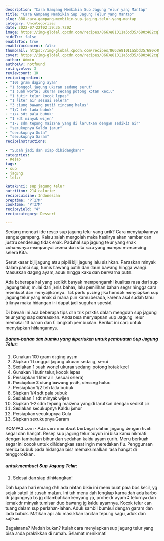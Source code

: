 ```yaml
---
description: "Cara Gampang Membikin Sup Jagung Telur yang Mantap"
title: "Cara Gampang Membikin Sup Jagung Telur yang Mantap"
slug: 888-cara-gampang-membikin-sup-jagung-telur-yang-mantap
category: Uncategorized
date: 2022-07-22T02:39:35.720Z
image: https://img-global.cpcdn.com/recipes/8663e81011a5bd35/680x482cq70/sup-jagung-telur-foto-resep-utama.jpg
hideToc: false
enableToc: true
enableTocContent: false
thumbnail: https://img-global.cpcdn.com/recipes/8663e81011a5bd35/680x482cq70/sup-jagung-telur-foto-resep-utama.jpg
cover: https://img-global.cpcdn.com/recipes/8663e81011a5bd35/680x482cq70/sup-jagung-telur-foto-resep-utama.jpg
author: Admin
authorAv: notfound
ratingvalue: 5
reviewcount: 10
recipeingredient:
- "100 gram daging ayam"
- "1 bonggol jagung ukuran sedang serut"
- "1 buah wortel ukuran sedang potong kotak kecil"
- "1 butir telur kocok lepas"
- "1 liter air sesuai selera"
- "3 siung bawang putih cincang halus"
- "1/2 teh lada bubuk"
- "1/4 sdt pala bubuk"
- "1 sdt minyak wijen"
- "1-2 sdm tepung maizena yang di larutkan dengan sedikit air"
- "secukupnya Kaldu jamur"
- "secukupnya Gula"
- "secukupnya Garam"
recipeinstructions:

- "Sudah jadi dan siap dihidangkan!"
categories:
- Resep
tags:
- sup
- jagung
- telur

katakunci: sup jagung telur 
nutrition: 214 calories
recipecuisine: Indonesian
preptime: "PT27M"
cooktime: "PT37M"
recipeyield: "4"
recipecategory: Dessert

---
```





Sedang mencari ide resep sup jagung telur yang unik? Cara menyiapkannya sangat gampang. Kalau salah mengolah maka hasilnya akan hambar dan justru cenderung tidak enak. Padahal sup jagung telur yang enak seharusnya mempunyai aroma dan cita rasa yang mampu memancing selera Kita.





Serut kasar biji jagung atau pipili biji jagung lalu sisihkan. Panaskan minyak dalam panci sup, tumis bawang putih dan daun bawang hingga wangi. Masukkan daging ayam, aduk hingga kaku dan berwarna putih.

Ada beberapa hal yang sedikit banyak mempengaruhi kualitas rasa dari sup jagung telur, mulai dari jenis bahan, lalu pemilihan bahan segar hingga cara membuat dan menyajikannya. Tak perlu pusing jika hendak menyiapkan sup jagung telur yang enak di mana pun kamu berada, karena asal sudah tahu triknya maka hidangan ini dapat jadi suguhan spesial.






Di bawah ini ada beberapa tips dan trik praktis dalam mengolah sup jagung telur yang siap dikreasikan. Anda bisa menyiapkan Sup Jagung Telur memakai 13 bahan dan 0 langkah pembuatan. Berikut ini cara untuk menyiapkan hidangannya.

<!--inarticleads1-->

##### Bahan-bahan dan bumbu yang diperlukan untuk pembuatan Sup Jagung Telur:

1. Gunakan 100 gram daging ayam
1. Siapkan 1 bonggol jagung ukuran sedang, serut
1. Sediakan 1 buah wortel ukuran sedang, potong kotak kecil
1. Gunakan 1 butir telur, kocok lepas
1. Persiapkan 1 liter air (sesuai selera)
1. Persiapkan 3 siung bawang putih, cincang halus
1. Persiapkan 1/2 teh lada bubuk
1. Siapkan 1/4 sdt pala bubuk
1. Sediakan 1 sdt minyak wijen
1. Siapkan 1-2 sdm tepung maizena yang di larutkan dengan sedikit air
1. Sediakan secukupnya Kaldu jamur
1. Persiapkan secukupnya Gula
1. Siapkan secukupnya Garam


KOMPAS.com - Ada cara membuat berbagai olahan jagung dengan kuah segar dan hangat. Resep sup jagung telur puyuh ini bisa kamu nikmati dengan tambahan bihun dan seduhan kaldu ayam gurih. Menu berkuah segar ini cocok untuk dihidangkan saat ingin meredakan flu. Penggunaan merica bubuk pada hidangan bisa memaksimalkan rasa hangat di tenggorokkan. 

<!--inarticleads2-->

#####  untuk membuat Sup Jagung Telur:


1. Selesai dan siap dihidangkan!

Dah kapan hari emang dah ada niatan bikin ini menu buat para bos kecil, yg sejak batpil jd susah makan. Ini tuh menu dah lengkap karna dah ada karbo dr jagungnya bs jg ditambahkan kenyang ya, prohe dr ayam &amp; telurnya dan lemak dr minyak tumisan duo bawang jg kaldu ayamnya. Kocok telur dan tuang dalam sup perlahan-lahan. Aduk sambil bumbui dengan garam dan lada bubuk. Matikan api lalu masukkan larutan tepung sagu, aduk dan sajikan. 

Bagaimana? Mudah bukan? Itulah cara menyiapkan sup jagung telur yang bisa anda praktikkan di rumah. Selamat menikmati
